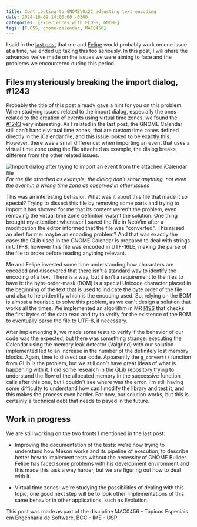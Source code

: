 ```yaml
---
title: Contributing to GNOME\0x2C adjusting text encoding
date: 2024-10-09 14:00:00 -0300
categories: [Experiences with FLOSS, GNOME]
tags: [FLOSS, gnome-calendar, MAC0456]
---
```


I said in the [last post](https://otavioolsilva.github.io/posts/contributing-to-gnome-4/) that me and [Felipe](https://felipeanibal.github.io/) would probably work on one issue at a time, we ended up taking this too seriously. In this post, I will share the advances we've made on the issues we were aiming to face and the problems we encountered during this period.

## Files mysteriously breaking the import dialog, #1243

Probably the title of this post already gave a hint for you on this problem. When studying issues related to the import dialog, especially the ones related to the creation of events using virtual time zones, we found the [#1243](https://gitlab.gnome.org/GNOME/gnome-calendar/-/issues/1243) very interesting. As I related in the last post, the GNOME Calendar still can't handle virtual time zones, that are custom time zones defined directly in the iCalendar file, and this issue looked to be exactly this. However, there was a small difference: when importing an event that uses a virtual time zone using the file attached as example, the dialog breaks, different from the other related issues.

![Import dialog after trying to import an event from the attached iCalendar file](https://i.imgur.com/ZpTEsjC.png)
_For the file attached as example, the dialog don't show anything, not even the event in a wrong time zone as observed in other issues_

This was an interesting behavior. What was it about this file that made it so special? Trying to dissect this file by removing some parts and trying to import it has showed for me that its content weren't the problem, even removing the virtual time zone definition wasn't the solution. One thing brought my attention: whenever I saved the file in NeoVim after a modification the editor informed that the file was "converted". This raised an alert for me: maybe an encoding problem? And that was exactly the case: the GLib used in the GNOME Calendar is prepared to deal with strings in UTF-8, however this file was encoded in UTF-16LE, making the parse of the file to broke before reading anything relevant.

Me and Felipe invested some time understanding how characters are encoded and discovered that there isn't a standard way to identify the encoding of a text. There is a way, but it isn't a requirement to the files to have it: the byte-order-mask (BOM) is a special Unicode character placed in the beginning of the text that is used to indicate the byte order of the file and also to help identify which is the encoding used. So, relying on the BOM is almost a heuristic to solve this problem, as we can't design a solution that works all the times. We implemented an algorithm in MR [!496](https://gitlab.gnome.org/GNOME/gnome-calendar/-/merge_requests/496) that checks the first bytes of the data read and try to verify for the existence of the BOM to eventually parse the file to UTF-8, if necessary.

After implementing it, we made some tests to verify if the behavior of our code was the expected, but there was something strange: executing the Calendar using the memory leak detector (Valgrind) with our solution implemented led to an increase in the number of the definitely lost memory blocks. Again, time to dissect our code. Apparently the `g_convert()` function from GLib is the problem, but we still don't have great ideas of what is happening with it. I did some research in the [GLib repository](https://gitlab.gnome.org/GNOME/glib) trying to understand the flow of the allocated memory in the successive function calls after this one, but I couldn't see where was the error. I'm still having some difficulty to understand how can I modify the library and test it, and this makes the process even harder. For now, our solution works, but this is certainly a technical debt that needs to payed in the future.

## Work in progress

We are still working on the two fronts I mentioned in the last post:
 
- Improving the documentation of the tests: we're now trying to understand how Meson works and its pipeline of execution, to describe better how to implement tests without the necessity of GNOME Builder. Felipe has faced some problems with his development environment and this made this task a way harder, but we are figuring out how to deal with it.

- Virtual time zones: we're studying the possibilities of dealing with this topic, one good next step will be to look other implementations of this same behavior in other applications, such as Evolution.

This post was made as part of the discipline MAC0456 - Tópicos Especiais em Engenharia de Software, BCC - IME - USP.
